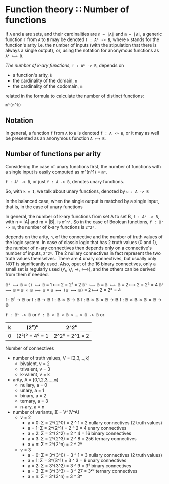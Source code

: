 # Function theory ∷ Number of functions

If `A` and `B` are sets, and their cardinalities are `n = |A|` and `m = |B|`, a generic function `f` from `A` to `B` may be denoted `f : Aᵏ -> B`, where `k` stands for the function's arity i.e. the number of inputs (with the stipulation that there is always a single output), or, using the notation for anonymous functions as `Aᵏ ⟼ B`.

*The number of k-ary functions*, `f : Aᵏ -> B`, depends on
- a function's arity, `k`
- the cardinality of the domain, `n`
- the cardinality of the codomain, `m`

related in the formula to calculate the number of distinct functions:

`m^(n^k)`

## Notation

In general, a function `f` from `A` to `B` is denoted `f : A -> B`, or it may as well be presented as an anonymous function `A ⟼ B`.



## Number of functions per arity

Considering the case of unary functions first, the number of functions with a single input is easily computed as m^(n^1) = `mⁿ`.

`f : A¹ -> B`, or just `f : A -> B`, denotes unary functions.

So, with `k = 1`, we talk about unary functions, denoted by `u : A -> B`



In the balanced case, when the single output is matched by a single input, that is, in the case of unary functions



In general, the number of k-ary functions from set A to set B, `f : Aᵏ -> B`, with n = |A| and m = |B|, is `m^nᵏ`. So in the case of Boolean functions, `f : 𝔹ᵏ -> 𝔹`, the number of k-ary functions is `2^2ᵏ`.


depends on the arity, `n`, of the connective and the number of truth values of the logic system. In case of classic logic that has 2 truth values (0 and 1), the number of n-ary connectives then depends only on a connective's number of inputs, `2^2ⁿ`. The 2 nullary connectives in fact represent the two truth values themselves. There are 4 unary connectives, but usually only NOT is significantly used. Also, oput of the 16 binary connectives, only a small set is regularly used (⋀, ⋁, →, ⟺), and the others can be derived from them if needed.


`𝔹⁰ ⟼ 𝔹` ≡ `() ⟼ 𝔹` ≡ 1 ⟼ 2 = 2¹ = 2
`𝔹¹ ⟼ 𝔹` ≡ `𝔹 ⟼ 𝔹` ≡ 2 ⟼ 2 = 2² = 4
`𝔹² ⟼ 𝔹` ≡ `𝔹 ⨯ 𝔹 ⟼ 𝔹` ≡ `𝔹 ⟼ (𝔹 ⟼ 𝔹)` ≡ 2 ⟼ 2 = 2² = 4




f : 𝔹¹ -> 𝔹 or f : 𝔹 -> 𝔹
f : 𝔹 ⨯ 𝔹 -> 𝔹
f : 𝔹 ⨯ 𝔹 ⨯ 𝔹 -> 𝔹
f : 𝔹 ⨯ 𝔹 ⨯ 𝔹 ⨯ 𝔹 -> 𝔹

`f : 𝔹ᵏ -> 𝔹` or `f : 𝔹 ⨯ 𝔹 ⨯ 𝔹 ⨯ … ⨯ 𝔹 -> 𝔹` or


k | (2²)ᵏ          | 2^2ᵏ
--|----------------|-----------------
0 | (2²)⁰ = 4⁰ = 1 | 2^2⁰ = 2^1 = 2



Number of connectives
- number of truth values, V = [2,3,…,k]
  - bivalent,   v = 2
  - trivalent,  v = 3
  - k-valent,   v = k
- arity, A = [0,1,2,3,…,n]
  - nullary,    a = 0
  - unary,      a = 1
  - binary,     a = 2
  - ternary,    a = 3
  - n-ary,      a = n
- number of variants, Σ = V^(V^A)
  - v = 2
    - a = 0: Σ = 2^(2^0) = 2 ^ 1  =   2 nullary connectives (2 truth values)
    - a = 1: Σ = 2^(2^1) = 2 ^ 2  =   4 unary connectives
    - a = 2: Σ = 2^(2^2) = 2 ^ 4  =  16 binary connectives
    - a = 3: Σ = 2^(2^3) = 2 ^ 8  = 256 ternary connectives
    - a = n: Σ = 2^(2^n) = 2 ^ 2ⁿ
  - v = 3
    - a = 0: Σ = 3^(3^0) = 3 ^  1 = 3    nullary connectives (2 truth values)
    - a = 1: Σ = 3^(3^1) = 3 ^  3 = 9    unary connectives
    - a = 2: Σ = 3^(3^2) = 3 ^  9 = 3⁹   binary connectives
    - a = 3: Σ = 3^(3^3) = 3 ^ 27 = 3²⁷  ternary connectives
    - a = n: Σ = 3^(3^n) = 3 ^ 3ⁿ
